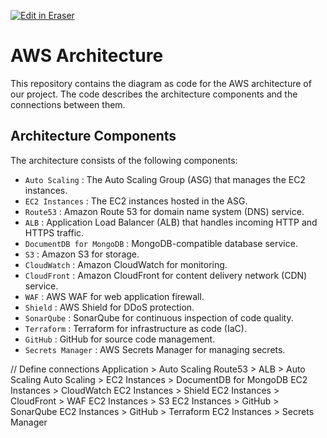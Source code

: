 [![Edit in Eraser](https://firebasestorage.googleapis.com/v0/b/second-petal-295822.appspot.com/o/images%2Fgithub%2FOpen%20in%20Eraser.svg?alt=media&token=968381c8-a7e7-472a-8ed6-4a6626da5501)](https://app.eraser.io/workspace/oCB5kT2ODayur5W94upo)


# AWS Architecture 
This repository contains the diagram as code for the AWS architecture of our project. The code describes the architecture components and the connections between them.

## Architecture Components
The architecture consists of the following components:

- `Auto Scaling` : The Auto Scaling Group (ASG) that manages the EC2 instances.
- `EC2 Instances` : The EC2 instances hosted in the ASG.
- `Route53` : Amazon Route 53 for domain name system (DNS) service.
- `ALB` : Application Load Balancer (ALB) that handles incoming HTTP and HTTPS traffic.
- `DocumentDB for MongoDB` : MongoDB-compatible database service.
- `S3` : Amazon S3 for storage.
- `CloudWatch` : Amazon CloudWatch for monitoring.
- `CloudFront` : Amazon CloudFront for content delivery network (CDN) service.
- `WAF` : AWS WAF for web application firewall.
- `Shield` : AWS Shield for DDoS protection.
- `SonarQube` : SonarQube for continuous inspection of code quality.
- `Terraform` : Terraform for infrastructure as code (IaC).
- `GitHub` : GitHub for source code management.
- `Secrets Manager` : AWS Secrets Manager for managing secrets.


// Define connections Application > Auto Scaling Route53 > ALB > Auto Scaling Auto Scaling > EC2 Instances > DocumentDB for MongoDB EC2 Instances > CloudWatch EC2 Instances > Shield EC2 Instances > CloudFront > WAF EC2 Instances > S3 EC2 Instances > GitHub > SonarQube EC2 Instances > GitHub > Terraform EC2 Instances > Secrets Manager


<!--- Eraser file: https://app.eraser.io/workspace/oCB5kT2ODayur5W94upo --->
